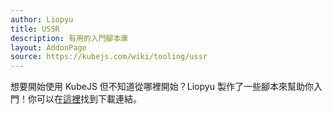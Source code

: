 ```yaml
---
author: Liopyu
title: USSR
description: 有用的入門腳本庫
layout: AddonPage
source: https://kubejs.com/wiki/tooling/ussr
---
```


想要開始使用 KubeJS 但不知道從哪裡開始？Liopyu 製作了一些腳本來幫助你入門！你可以在[這裡](https://github.com/liopyu/ussr)找到下載連結。
